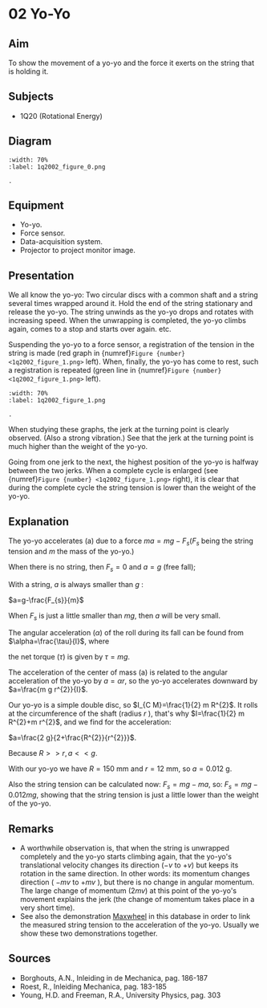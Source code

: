 # 02 Yo-Yo 
    
  
## Aim   
 To show the movement of a yo-yo and the force it exerts on the string that is holding it.   
  
## Subjects   
* 1Q20 (Rotational Energy)   

## Diagram
   
```{figure} figures/figure_0.png
:width: 70%  
:label: 1q2002_figure_0.png  

. 
```
     
  
## Equipment   
 *  Yo-yo. 
 *  Force sensor. 
 *  Data-acquisition system. 
 *  Projector to project monitor image.
     
  
## Presentation   
We all know the yo-yo: Two circular discs with a common shaft and a string several times wrapped around it. Hold the end of the string stationary and release the yo-yo. The string unwinds as the yo-yo drops and rotates with increasing speed. When the unwrapping is completed, the yo-yo climbs again, comes to a stop and starts over again. etc.

Suspending the yo-yo to a force sensor, a registration of the tension in the string is made (red graph in {numref}`Figure {number} <1q2002_figure_1.png>` left). When, finally, the yo-yo has come to rest, such a registration is repeated (green line in {numref}`Figure {number} <1q2002_figure_1.png>` left).

```{figure} figures/figure_1.png
:width: 70%  
:label: 1q2002_figure_1.png  

. 
```

When studying these graphs, the jerk at the turning point is clearly observed. (Also a strong vibration.) See that the jerk at the turning point is much higher than the weight of the yo-yo.

Going from one jerk to the next, the highest position of the yo-yo is halfway between the two jerks. When a complete cycle is enlarged (see {numref}`Figure {number} <1q2002_figure_1.png>` right), it is clear that during the complete cycle the string tension is lower than the weight of the yo-yo.       
  
## Explanation   
The yo-yo accelerates (a) due to a force $m a=m g-F_{s}\left(F_{s}\right.$ being the string tension and $m$ the mass of the yo-yo.)

When there is no string, then $F_{s}=0$ and $a=g$ (free fall);

With a string, $a$ is always smaller than $g$ :

$a=g-\frac{F_{s}}{m}$

When $F_{s}$ is just a little smaller than $m g$, then $a$ will be very small.

The angular acceleration $(\alpha)$ of the roll during its fall can be found from $\alpha=\frac{\tau}{I}$, where

the net torque $(\tau)$ is given by $\tau=m g$.

The acceleration of the center of mass (a) is related to the angular acceleration of the yo-yo by $a=\alpha r$, so the yo-yo accelerates downward by $a=\frac{m g r^{2}}{I}$.

Our yo-yo is a simple double disc, so $I_{C M}=\frac{1}{2} m R^{2}$. It rolls at the circumference of the shaft (radius $r$ ), that's why $I=\frac{1}{2} m R^{2}+m r^{2}$, and we find for the acceleration:

$a=\frac{2 g}{2+\frac{R^{2}}{r^{2}}}$.

Because $R>>r, a<<g$.

With our yo-yo we have $R=150 \mathrm{~mm}$ and $r=12 \mathrm{~mm}$, so $a=0.012 \mathrm{~g}$.

Also the string tension can be calculated now: $F_{s}=m g-m a$, so: $F_{s}=m g-0.012 m g$, showing that the string tension is just a little lower than the weight of the yo-yo.
  
## Remarks
- A worthwhile observation is, that when the string is unwrapped completely and the yo-yo starts climbing again, that the yo-yo's translational velocity changes its direction $(-v$ to $+v)$  but keeps its rotation in the same direction. In other words: its momentum changes direction ( $-m v$ to $+m v$ ), but there is no change in angular momentum. The large change of momentum ($2mv$) at this point of the yo-yo's movement explains the jerk (the change of momentum takes place in a very short time).
- See also the demonstration [Maxwheel](../1Q2003%20Maxwheel/1Q2003.md) in this database in order to link the measured string tension to the acceleration of the yo-yo. Usually we show these two demonstrations together.
   
  
## Sources
 *  Borghouts, A.N., Inleiding in de Mechanica, pag. 186-187 
 *  Roest, R., Inleiding Mechanica, pag. 183-185 
 *  Young, H.D. and Freeman, R.A., University Physics, pag. 303
  
